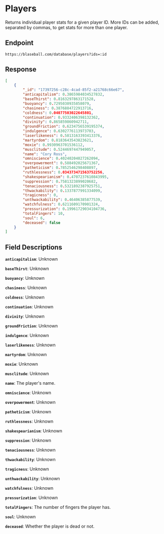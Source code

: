 # Players 

Returns individual player stats for a given player ID. More IDs can be added, separated by commas, to get stats for more than one player.

## Endpoint

`https://blaseball.com/database/players?ids=:id`

## Response

```json
[
    {
        "_id": "17397256-c28c-4cad-85f2-a21768c66e67",
        "anticapitalism": 0.3865984034527832,
        "baseThirst": 0.8163297863171528,
        "buoyancy": 0.7295030935858079,
        "chasiness": 0.3876884722913716,
        "coldness": 0.04077503022645801,
        "continuation": 0.9332406398132362,
        "divinity": 0.865859860942711,
        "groundFriction": 0.6234756539195374,
        "indulgence": 0.6302776113973703,
        "laserlikeness": 0.5813163393413376,
        "martyrdom": 0.8183643543823621,
        "moxie": 0.9930963701536112,
        "musclitude": 0.5244697447949057,
        "name": "Cory Ross",
        "omniscience": 0.40240204027262094,
        "overpowerment": 0.588492025671367,
        "patheticism": 0.7852546298408897,
        "ruthlessness": 0.034373471563752256,
        "shakespearianism": 0.4707237610843995,
        "suppression": 0.7581323899020682,
        "tenaciousness": 0.5321892387925751,
        "thwackability": 0.1337877991334099,
        "tragicness": 0,
        "unthwackability": 0.46406385877539,
        "watchfulness": 0.6211609170901324,
        "pressurization": 0.19961729034104736,
        "totalFingers": 10,
        "soul": 6,
        "deceased": false
    }
]
```

## Field Descriptions

**`anticapitalism`**: Unknown

**`baseThirst`**: Unknown

**`buoyancy`**: Unknown

**`chasiness`**: Unknown

**`coldness`**: Unknown

**`continuation`**: Unknown

**`divinity`**: Unknown

**`groundFriction`**: Unknown

**`indulgence`**: Unknown

**`laserlikeness`**: Unknown

**`martyrdom`**: Unknown

**`moxie`**: Unknown

**`musclitude`**: Unknown

**`name`**: The player's name.

**`omniscience`**: Unknown

**`overpowerment`**: Unknown

**`patheticism`**: Unknown

**`ruthlessness`**: Unknown

**`shakespearianism`**: Unknown

**`suppression`**: Unknown

**`tenaciousness`**: Unknown

**`thwackability`**: Unknown

**`tragicness`**: Unknown

**`unthwackability`**: Unknown

**`watchfulness`**: Unknown

**`pressurization`**: Unknown

**`totalFingers`**: The number of fingers the player has.

**`soul`**: Unknown

**`deceased`**: Whether the player is dead or not.